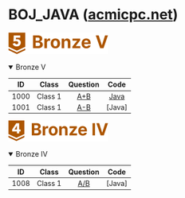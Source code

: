 BOJ_JAVA ([acmicpc.net](https://www.acmicpc.net))  
============================
![rank](https://github.com/chris0825/BOJ_JAVA/blob/main/images/Bronze%20V.PNG)
<details open> <summary> Bronze V </summary>

| ID | Class | Question | Code |
|:-:|:-:|:-:|:-:|
| 1000 | Class 1 | [A+B](https://www.acmicpc.net/problem/1000) | [Java](https://github.com/chris0825/BOJ_JAVA/blob/main/Math/1000.java) |
| 1001 | Class 1 | [A-B](https://www.acmicpc.net/problem/1001) | [Java] |

![rank](https://github.com/chris0825/BOJ_JAVA/blob/main/images/Bronze%20IV.PNG)
</details>
<details open> <summary> Bronze IV </summary>

| ID | Class | Question | Code |
|:-:|:-:|:-:|:-:|
| 1008 | Class 1 | [A/B](https://www.acmicpc.net/problem/1002) | [Java] |
</details>

